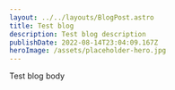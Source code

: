 ```yaml
---
layout: ../../layouts/BlogPost.astro
title: Test blog
description: Test blog description
publishDate: 2022-08-14T23:04:09.167Z
heroImage: /assets/placeholder-hero.jpg
---
```

Test blog body
